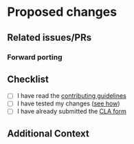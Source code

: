 <!-- 🤖 lines with this symbol are special and used by the CI. please don't edit or delete them. cheers! -->
<!-- 🤖 FORWARD PORT BEGIN -->

# Proposed changes
<!-- Describe the changes proposed in this PR.

Provide good PR descriptions as the project maintainers aren't necessarily
familiar with the packages you are slicing.

We use conventional commits
(https://www.conventionalcommits.org/en/v1.0.0/#specification), so if not yet
specified in your commit messages, make sure you describe the type of change
being proposed in this PR (i.e. feat, test, fix, ci, chore, docs).
-->

## Related issues/PRs
<!-- If any -->

### Forward porting
<!-- 🤖 FORWARD PORTING BEGIN -->
<!-- This change MUST also be proposed to all newer, and still supported,
releases. List the corresponding PRs, or ignore if not applicable. -->


<!-- 🤖 FORWARD PORTING END -->
## Checklist
<!-- Go over all the following points, and put an `x` in all the boxes
that apply. -->

* [ ] I have read the [contributing guidelines](
https://github.com/canonical/chisel-releases/blob/main/CONTRIBUTING.md)
* [ ] I have tested my changes ([see how](https://github.com/canonical/chisel-releases/blob/main/CONTRIBUTING.md#7-test-your-slices-before-opening-a-pr))
* [ ] I have already submitted the [CLA form](
https://ubuntu.com/legal/contributors/agreement)

## Additional Context
<!-- If relevant -->